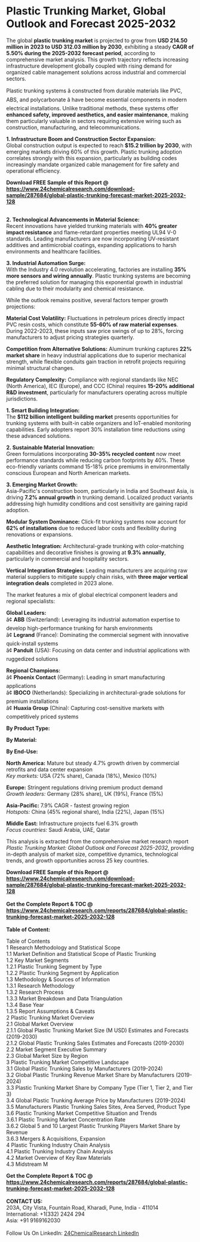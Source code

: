 <h1>Plastic Trunking Market, Global Outlook and Forecast 2025-2032</h1><p>The global <strong>plastic trunking market</strong> is projected to grow from <strong>USD 214.50 million in 2023 to USD 312.03 million by 2030</strong>, exhibiting a steady <strong>CAGR of 5.50% during the 2025-2032 forecast period</strong>, according to comprehensive market analysis. This growth trajectory reflects increasing infrastructure development globally coupled with rising demand for organized cable management solutions across industrial and commercial sectors.</p><p>Plastic trunking systems â constructed from durable materials like PVC, ABS, and polycarbonate â have become essential components in modern electrical installations. Unlike traditional methods, these systems offer <strong>enhanced safety, improved aesthetics, and easier maintenance</strong>, making them particularly valuable in sectors requiring extensive wiring such as construction, manufacturing, and telecommunications.</p><p><strong>1. Infrastructure Boom and Construction Sector Expansion:</strong><br>
Global construction output is expected to reach <strong>$15.2 trillion by 2030</strong>, with emerging markets driving 60% of this growth. Plastic trunking adoption correlates strongly with this expansion, particularly as building codes increasingly mandate organized cable management for fire safety and operational efficiency.</p><div><b>Download FREE Sample of this Report @ 
            <a href="https://www.24chemicalresearch.com/download-sample/287684/global-plastic-trunking-forecast-market-2025-2032-128">
            https://www.24chemicalresearch.com/download-sample/287684/global-plastic-trunking-forecast-market-2025-2032-128</a></b></div><br><p><strong>2. Technological Advancements in Material Science:</strong><br>
Recent innovations have yielded trunking materials with <strong>40% greater impact resistance</strong> and flame-retardant properties meeting UL94 V-0 standards. Leading manufacturers are now incorporating UV-resistant additives and antimicrobial coatings, expanding applications to harsh environments and healthcare facilities.</p><p><strong>3. Industrial Automation Surge:</strong><br>
With the Industry 4.0 revolution accelerating, factories are installing <strong>35% more sensors and wiring annually</strong>. Plastic trunking systems are becoming the preferred solution for managing this exponential growth in industrial cabling due to their modularity and chemical resistance.</p><p>While the outlook remains positive, several factors temper growth projections:</p><p><strong>Material Cost Volatility:</strong> Fluctuations in petroleum prices directly impact PVC resin costs, which constitute <strong>55-60% of raw material expenses</strong>. During 2022-2023, these inputs saw price swings of up to 28%, forcing manufacturers to adjust pricing strategies quarterly.</p><p><strong>Competition from Alternative Solutions:</strong> Aluminum trunking captures <strong>22% market share</strong> in heavy industrial applications due to superior mechanical strength, while flexible conduits gain traction in retrofit projects requiring minimal structural changes.</p><p><strong>Regulatory Complexity:</strong> Compliance with regional standards like NEC (North America), IEC (Europe), and CCC (China) requires <strong>15-20% additional R&amp;D investment</strong>, particularly for manufacturers operating across multiple jurisdictions.</p><p><strong>1. Smart Building Integration:</strong><br>
The <strong>$112 billion intelligent building market</strong> presents opportunities for trunking systems with built-in cable organizers and IoT-enabled monitoring capabilities. Early adopters report 30% installation time reductions using these advanced solutions.</p><p><strong>2. Sustainable Material Innovation:</strong><br>
Green formulations incorporating <strong>30-35% recycled content</strong> now meet performance standards while reducing carbon footprints by 40%. These eco-friendly variants command 15-18% price premiums in environmentally conscious European and North American markets.</p><p><strong>3. Emerging Market Growth:</strong><br>
Asia-Pacific's construction boom, particularly in India and Southeast Asia, is driving <strong>7.2% annual growth</strong> in trunking demand. Localized product variants addressing high humidity conditions and cost sensitivity are gaining rapid adoption.</p><p><strong>Modular System Dominance:</strong> Click-fit trunking systems now account for <strong>62% of installations</strong> due to reduced labor costs and flexibility during renovations or expansions.</p><p><strong>Aesthetic Integration:</strong> Architectural-grade trunking with color-matching capabilities and decorative finishes is growing at <strong>9.3% annually</strong>, particularly in commercial and hospitality sectors.</p><p><strong>Vertical Integration Strategies:</strong> Leading manufacturers are acquiring raw material suppliers to mitigate supply chain risks, with <strong>three major vertical integration deals</strong> completed in 2023 alone.</p><p>The market features a mix of global electrical component leaders and regional specialists:</p><p><strong>Global Leaders:</strong><br>
â¢ <strong>ABB</strong> (Switzerland): Leveraging its industrial automation expertise to develop high-performance trunking for harsh environments<br>
â¢ <strong>Legrand</strong> (France): Dominating the commercial segment with innovative quick-install systems<br>
â¢ <strong>Panduit</strong> (USA): Focusing on data center and industrial applications with ruggedized solutions</p><p><strong>Regional Champions:</strong><br>
â¢ <strong>Phoenix Contact</strong> (Germany): Leading in smart manufacturing applications<br>
â¢ <strong>IBOCO</strong> (Netherlands): Specializing in architectural-grade solutions for premium installations<br>
â¢ <strong>Huaxia Group</strong> (China): Capturing cost-sensitive markets with competitively priced systems</p><p><strong>By Product Type:</strong></p><p><strong>By Material:</strong></p><p><strong>By End-Use:</strong></p><p><strong>North America:</strong> Mature but steady 4.7% growth driven by commercial retrofits and data center expansion<br>
	<em>Key markets:</em> USA (72% share), Canada (18%), Mexico (10%)</p><p><strong>Europe:</strong> Stringent regulations driving premium product demand<br>
	<em>Growth leaders:</em> Germany (28% share), UK (19%), France (15%)</p><p><strong>Asia-Pacific:</strong> 7.9% CAGR - fastest growing region<br>
	<em>Hotspots:</em> China (45% regional share), India (22%), Japan (15%)</p><p><strong>Middle East:</strong> Infrastructure projects fuel 6.3% growth<br>
	<em>Focus countries:</em> Saudi Arabia, UAE, Qatar</p><p>This analysis is extracted from the comprehensive market research report <em>Plastic Trunking Market: Global Outlook and Forecast 2025-2032</em>, providing in-depth analysis of market size, competitive dynamics, technological trends, and growth opportunities across 25 key countries.</p><div><b>Download FREE Sample of this Report @ 
            <a href="https://www.24chemicalresearch.com/download-sample/287684/global-plastic-trunking-forecast-market-2025-2032-128">
            https://www.24chemicalresearch.com/download-sample/287684/global-plastic-trunking-forecast-market-2025-2032-128</a></b></div><br><div><b>Get the Complete Report & TOC @ 
            <a href="https://www.24chemicalresearch.com/reports/287684/global-plastic-trunking-forecast-market-2025-2032-128">
            https://www.24chemicalresearch.com/reports/287684/global-plastic-trunking-forecast-market-2025-2032-128</a></b></div><br>
            <b>Table of Content:</b><p>Table of Contents<br />
1 Research Methodology and Statistical Scope<br />
1.1 Market Definition and Statistical Scope of Plastic Trunking<br />
1.2 Key Market Segments<br />
1.2.1 Plastic Trunking Segment by Type<br />
1.2.2 Plastic Trunking Segment by Application<br />
1.3 Methodology & Sources of Information<br />
1.3.1 Research Methodology<br />
1.3.2 Research Process<br />
1.3.3 Market Breakdown and Data Triangulation<br />
1.3.4 Base Year<br />
1.3.5 Report Assumptions & Caveats<br />
2 Plastic Trunking Market Overview<br />
2.1 Global Market Overview<br />
2.1.1 Global Plastic Trunking Market Size (M USD) Estimates and Forecasts (2019-2030)<br />
2.1.2 Global Plastic Trunking Sales Estimates and Forecasts (2019-2030)<br />
2.2 Market Segment Executive Summary<br />
2.3 Global Market Size by Region<br />
3 Plastic Trunking Market Competitive Landscape<br />
3.1 Global Plastic Trunking Sales by Manufacturers (2019-2024)<br />
3.2 Global Plastic Trunking Revenue Market Share by Manufacturers (2019-2024)<br />
3.3 Plastic Trunking Market Share by Company Type (Tier 1, Tier 2, and Tier 3)<br />
3.4 Global Plastic Trunking Average Price by Manufacturers (2019-2024)<br />
3.5 Manufacturers Plastic Trunking Sales Sites, Area Served, Product Type<br />
3.6 Plastic Trunking Market Competitive Situation and Trends<br />
3.6.1 Plastic Trunking Market Concentration Rate<br />
3.6.2 Global 5 and 10 Largest Plastic Trunking Players Market Share by Revenue<br />
3.6.3 Mergers & Acquisitions, Expansion<br />
4 Plastic Trunking Industry Chain Analysis<br />
4.1 Plastic Trunking Industry Chain Analysis<br />
4.2 Market Overview of Key Raw Materials<br />
4.3 Midstream M</p><div><b>Get the Complete Report & TOC @ 
            <a href="https://www.24chemicalresearch.com/reports/287684/global-plastic-trunking-forecast-market-2025-2032-128">
            https://www.24chemicalresearch.com/reports/287684/global-plastic-trunking-forecast-market-2025-2032-128</a></b></div><br><b>CONTACT US:</b><br>
            203A, City Vista, Fountain Road, Kharadi, Pune, India - 411014<br>
            International: +1(332) 2424 294<br>
            Asia: +91 9169162030 <br><br>
            Follow Us On LinkedIn: <a href="https://www.linkedin.com/company/24chemicalresearch/">24ChemicalResearch LinkedIn</a>